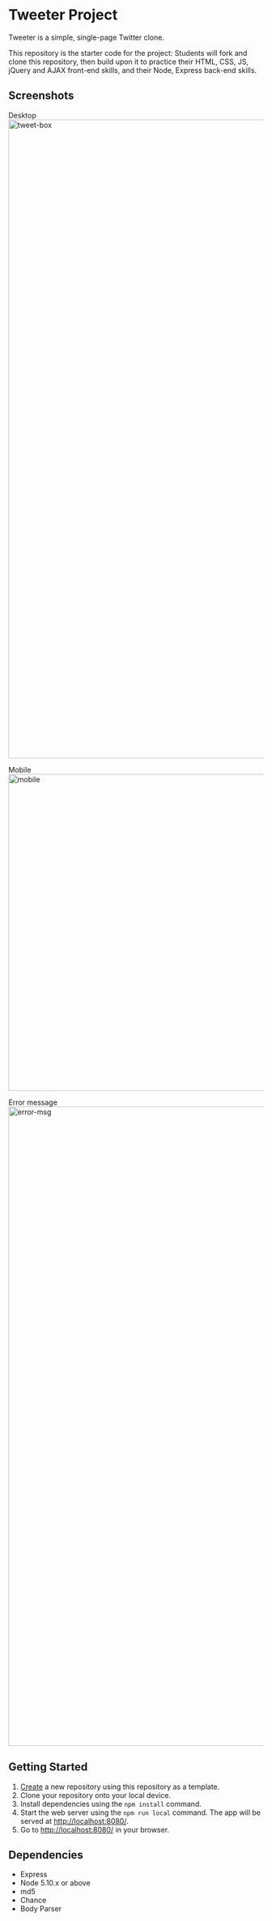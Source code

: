 # Tweeter Project

Tweeter is a simple, single-page Twitter clone.

This repository is the starter code for the project: Students will fork and clone this repository, then build upon it to practice their HTML, CSS, JS, jQuery and AJAX front-end skills, and their Node, Express back-end skills.

## Screenshots
Desktop
<img width="1262" alt="tweet-box" src="https://user-images.githubusercontent.com/19592411/146602491-01ab36c7-3bc8-4aae-9fc6-6f33044f9b32.png">

Mobile
<img width="626" alt="mobile" src="https://user-images.githubusercontent.com/19592411/146602510-a73faace-bef3-4dbc-ac0f-dfd4aecf5cc0.png">

Error message 
<img width="1263" alt="error-msg" src="https://user-images.githubusercontent.com/19592411/146602527-b6c156a0-9868-4449-8f6f-cafa820c2ae8.png">


## Getting Started

1. [Create](https://docs.github.com/en/repositories/creating-and-managing-repositories/creating-a-repository-from-a-template) a new repository using this repository as a template.
2. Clone your repository onto your local device.
3. Install dependencies using the `npm install` command.
3. Start the web server using the `npm run local` command. The app will be served at <http://localhost:8080/>.
4. Go to <http://localhost:8080/> in your browser.

## Dependencies

- Express
- Node 5.10.x or above
- md5
- Chance
- Body Parser
